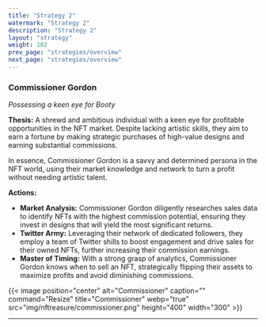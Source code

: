 ```yaml
---
title: "Strategy 2"
watermark: "Strategy 2"
description: "Strategy 2"
layout: "strategy"
weight: 102
prev_page: "strategies/overview"
next_page: "strategies/overview"
---
```


### Commissioner Gordon

_Possessing a keen eye for Booty_

**Thesis:** A shrewd and ambitious individual with a keen eye for profitable opportunities in the NFT market. Despite lacking artistic skills, they aim to earn a fortune by making strategic purchases of high-value designs and earning substantial commissions.

In essence, Commissioner Gordon is a savvy and determined persona in the NFT world, using their market knowledge and network to turn a profit without needing artistic talent.

**Actions:**

- **Market Analysis:** Commissioner Gordon diligently researches sales data to identify NFTs with the highest commission potential, ensuring they invest in designs that will yield the most significant returns.
- **Twitter Army:** Leveraging their network of dedicated followers, they employ a team of Twitter shills to boost engagement and drive sales for their owned NFTs, further increasing their commission earnings.
- **Master of Timing:** With a strong grasp of analytics, Commissioner Gordon knows when to sell an NFT, strategically flipping their assets to maximize profits and avoid diminishing commissions.

{{< image position="center" alt="Commissioner" caption="" command="Resize" title="Commissioner" webp="true" src="img/nftreasure/commissioner.png" height="400" width="300" >}}

---
